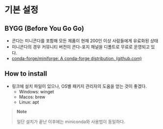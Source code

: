 # 기본 설정 

## BYGG (Before You Go Go)
- 콘다는 미니콘다를 포함해 모든 제품이 현재 200인 이상 사람들에게 유료화된 상태 
- 미니콘다의 경우 커뮤니티 버전이 콘다-포지 채널을 디폴트로 무료로 운영되고 있다. 
- [conda-forge/miniforge: A conda-forge distribution. (github.com)](https://github.com/conda-forge/miniforge)

## How to install 
- 링크에 설치 파일이 있으나, OS별 패키지 관리자의 도움을 얻는 것이 좋겠다. 
	- Windows: winget 
	- Macos: brew 
	- Linux: apt 

>  **Note**
>  
>  일단 설치가 끝난 이후에는 miniconda와 사용법이 동일하다. 